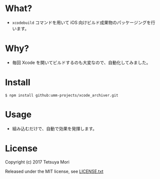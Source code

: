 # What?

* `xcodebuild` コマンドを用いて iOS 向けビルド成果物のパッケージングを行います。

# Why?

* 毎回 Xcode を開いてビルドするのも大変なので、自動化してみました。

# Install

```shell
$ npm install github:umm-projects/xcode_archiver.git
```

# Usage

* 組み込むだけで、自動で効果を発揮します。

# License

Copyright (c) 2017 Tetsuya Mori

Released under the MIT license, see [LICENSE.txt](LICENSE.txt)

